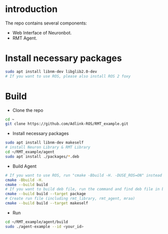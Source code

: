 # introduction

The repo contains several components:

* Web Interface of Neuronbot.
* RMT Agent.

# Install necessary packages

```bash
sudo apt install libnm-dev libglib2.0-dev
# If you want to use ROS, please also install ROS 2 foxy
```

# Build

* Clone the repo

```bash
cd ~
git clone https://github.com/Adlink-ROS/RMT_example.git
```

* Install necessary packages

```bash
sudo apt install libnm-dev makeself
# install Neuron Library & RMT Library
cd ~/RMT_example/agent
sudo apt install ./packages/*.deb
```

* Build Agent

```bash
# If you want to use ROS, run "cmake -Bbuild -H. -DUSE_ROS=ON" instead
cmake -Bbuild -H.
cmake --build build
# If you want to build deb file, run the command and find deb file in build folder
cmake --build build --target package
# Create run file (including rmt_library, rmt_agent, mraa)
cmake --build build --target makeself
```

* Run

```bash
cd ~/RMT_example/agent/build
sudo ./agent-example --id <your_id>
```
